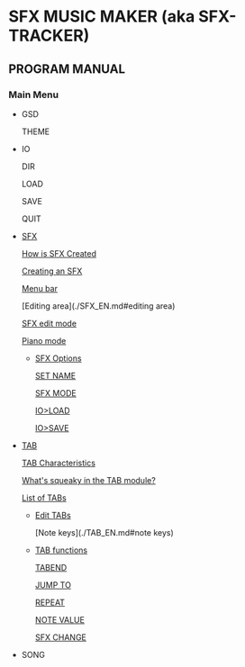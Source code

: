 # SFX MUSIC MAKER (aka SFX-TRACKER)

## PROGRAM MANUAL

### Main Menu

- GSD
  
	THEME
    
- IO
	
	DIR
    
    LOAD
    
    SAVE
    
    QUIT
    
- [SFX](./SFX_EN.md)
    
    [How is SFX Created](./SFX_EN.md#how-is-sfx-created)
    
    [Creating an SFX](./SFX_EN.md#creating-an-sfx)
    
    [Menu bar](./SFX_EN.md#menu-bar)
    
    [Editing area](./SFX_EN.md#editing area)
    
    [SFX edit mode](./SFX_EN.md#sfx-edit-mode)
    
    [Piano mode](./SFX_EN.md#piano-mode)
    
  - [SFX Options](./SFX_EN.md#options-sfx)
	  
	  [SET NAME](./SFX_EN.md#set-name)
	  
	  [SFX MODE](./SFX_EN.md#sfx-mod-mode)
	  
	  [IO>LOAD](./SFX_EN.md#ioload)
	  
	  [IO>SAVE](./SFX_EN.md#iosave)

- [TAB](./TAB_EN.md)
    
    [TAB Characteristics](./TAB_EN.md#cechy-characteristic-for-tabs)
    
    [What's squeaky in the TAB module?](./TAB_EN.md#whats-squeaky-in-module-tab)
    
    [List of TABs](./TAB_EN.md#list-of-tabs)
    
  - [Edit TABs](./TAB_EN.md#edit-tabs)
      
      [Note keys](./TAB_EN.md#note keys)
    
  - [TAB functions](./TAB_EN.md#tab-functions)
      
      [TABEND](./TAB_EN.md#tabend)
      
      [JUMP TO](./TAB_EN.md#jump-to)
      
      [REPEAT](./TAB_EN.md#repeat)
      
      [NOTE VALUE](./TAB_EN.md#note-value)
      
      [SFX CHANGE](./TAB_EN.md#sfx-change)
  
- SONG
